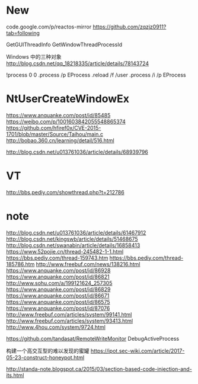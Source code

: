 # New

code.google.com/p/reactos-mirror
https://github.com/zqzjz0911?tab=following

GetGUIThreadInfo
GetWindowThreadProcessId



Windows 中的三种对象
http://blog.csdn.net/qq_18218335/article/details/78143724


!process 0 0
.process /p EProcess
.reload /f /user
.process /i /p EProcess
# NtUserCreateWindowEx
https://www.anquanke.com/post/id/85485
https://weibo.com/p/1001603842055548865374
https://github.com/hfiref0x/CVE-2015-1701/blob/master/Source/Taihou/main.c
http://bobao.360.cn/learning/detail/516.html

http://blog.csdn.net/u013761036/article/details/68939796

# VT
http://bbs.pediy.com/showthread.php?t=212786

# note
http://blog.csdn.net/u013761036/article/details/61467912
http://blog.csdn.net/kingswb/article/details/51468675
http://blog.csdn.net/swanabin/article/details/16858413
https://www.52pojie.cn/thread-245482-1-1.html
https://bbs.pediy.com/thread-159743.htm
https://bbs.pediy.com/thread-185786.htm
http://www.freebuf.com/news/138216.html
https://www.anquanke.com/post/id/86928
https://www.anquanke.com/post/id/86821
http://www.sohu.com/a/199121624_257305
https://www.anquanke.com/post/id/86829
https://www.anquanke.com/post/id/86671
https://www.anquanke.com/post/id/86575
https://www.anquanke.com/post/id/87076
http://www.freebuf.com/articles/system/99141.html
http://www.freebuf.com/articles/system/93413.html
http://www.4hou.com/system/9724.html

https://github.com/tandasat/RemoteWriteMonitor
DebugActiveProcess 

构建一个高交互型的难以发现的蜜罐
https://ipot.sec-wiki.com/article/2017-05-23-construct-honeypot.html




http://standa-note.blogspot.ca/2015/03/section-based-code-injection-and-its.html
